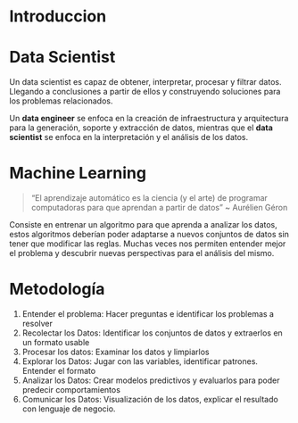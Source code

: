 # Introduccion

# Data Scientist

Un data scientist es capaz de obtener, interpretar, procesar y filtrar datos. Llegando a conclusiones a partir de ellos y construyendo soluciones para los problemas relacionados.

Un **data engineer** se enfoca en la creación de infraestructura y arquitectura para la generación, soporte y extracción de datos, mientras que el **data scientist** se enfoca en la interpretación y el análisis de los datos.

# Machine Learning

> “El aprendizaje automático es la ciencia (y el arte) de programar computadoras para que aprendan a partir de datos” ~ Aurélien Géron
> 

Consiste en entrenar un algoritmo para que aprenda a analizar los datos, estos algoritmos deberían poder adaptarse a nuevos conjuntos de datos sin tener que modificar las reglas. Muchas veces nos permiten entender mejor el problema y descubrir nuevas perspectivas para el análisis del mismo.

# Metodología

1. Entender el problema: Hacer preguntas e identificar los problemas a resolver
2. Recolectar los Datos: Identificar los conjuntos de datos y extraerlos en un formato usable
3. Procesar los datos: Examinar los datos y limpiarlos
4. Explorar los Datos: Jugar con las variables, identificar patrones. Entender el formato
5. Analizar los Datos: Crear modelos predictivos y evaluarlos para poder predecir comportamientos
6. Comunicar los Datos: Visualización de los datos, explicar el resultado con lenguaje de negocio.